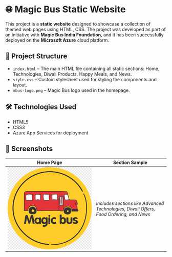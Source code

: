 
# 🌐 Magic Bus Static Website

This project is a **static website** designed to showcase a collection of themed web pages using HTML, CSS. The project was developed as part of an initiative with **Magic Bus India Foundation**, and it has been successfully deployed on the **Microsoft Azure** cloud platform.

## 📁 Project Structure

- `index.html` – The main HTML file containing all static sections: Home, Technologies, Diwali Products, Happy Meals, and News.
- `style.css` – Custom stylesheet used for styling the components and layout.
- `mbus-logo.png` – Magic Bus logo used in the homepage.

## 🛠️ Technologies Used

- HTML5
- CSS3
- Azure App Services for deployment

## 📸 Screenshots

| Home Page | Section Sample |
|-----------|----------------|
| ![Logo](mbus-logo.png) | *Includes sections like Advanced Technologies, Diwali Offers, Food Ordering, and News* |


